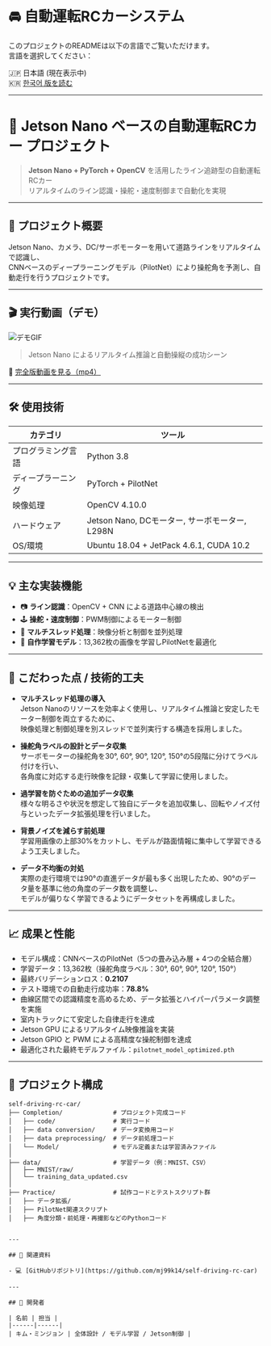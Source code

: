 
# 🚘 自動運転RCカーシステム

このプロジェクトのREADMEは以下の言語でご覧いただけます。  
言語を選択してください：

🇯🇵 日本語 (現在表示中)  
🇰🇷 [한국어 版を読む](README_kr.md)

---

# 🚗 Jetson Nano ベースの自動運転RCカー プロジェクト

> **Jetson Nano + PyTorch + OpenCV** を活用したライン追跡型の自動運転RCカー  
> リアルタイムのライン認識・操舵・速度制御まで自動化を実現

---

## 🧠 プロジェクト概要

Jetson Nano、カメラ、DC/サーボモーターを用いて道路ラインをリアルタイムで認識し、  
CNNベースのディープラーニングモデル（PilotNet）により操舵角を予測し、自動走行を行うプロジェクトです。

---

## 🎬 実行動画（デモ）

![デモGIF](./jetson_rc_car_demo.gif)  
> Jetson Nano によるリアルタイム推論と自動操縦の成功シーン

🔗 [完全版動画を見る（mp4）](https://github.com/mj99k14/self-driving-rc-car/raw/main/video/jetson_autopilot_demo.mp4)

---

## 🛠 使用技術

| カテゴリ | ツール |
|----------|--------|
| プログラミング言語 | Python 3.8 |
| ディープラーニング | PyTorch + PilotNet |
| 映像処理 | OpenCV 4.10.0 |
| ハードウェア | Jetson Nano, DCモーター, サーボモーター, L298N |
| OS/環境 | Ubuntu 18.04 + JetPack 4.6.1, CUDA 10.2 |

---

## 💡 主な実装機能

- 📷 **ライン認識**：OpenCV + CNN による道路中心線の検出  
- 🕹 **操舵・速度制御**：PWM制御によるモーター制御  
- 🔀 **マルチスレッド処理**：映像分析と制御を並列処理  
- 🧠 **自作学習モデル**：13,362枚の画像を学習しPilotNetを最適化  

---

## 🔧 こだわった点 / 技術的工夫

- **マルチスレッド処理の導入**  
  Jetson Nanoのリソースを効率よく使用し、リアルタイム推論と安定したモーター制御を両立するために、  
  映像処理と制御処理を別スレッドで並列実行する構造を採用しました。

- **操舵角ラベルの設計とデータ収集**  
  サーボモーターの操舵角を30°, 60°, 90°, 120°, 150°の5段階に分けてラベル付けを行い、  
  各角度に対応する走行映像を記録・収集して学習に使用しました。  

- **過学習を防ぐための追加データ収集**  
  様々な明るさや状況を想定して独自にデータを追加収集し、回転やノイズ付与といったデータ拡張処理を行いました。

- **背景ノイズを減らす前処理**  
  学習用画像の上部30%をカットし、モデルが路面情報に集中して学習できるよう工夫しました。

- **データ不均衡の対処**  
  実際の走行環境では90°の直進データが最も多く出現したため、90°のデータ量を基準に他の角度のデータ数を調整し、  
  モデルが偏りなく学習できるようにデータセットを再構成しました。

---

## 📈 成果と性能

- モデル構成：CNNベースのPilotNet（5つの畳み込み層 + 4つの全結合層）
- 学習データ：13,362枚（操舵角度ラベル：30°, 60°, 90°, 120°, 150°）
- 最終バリデーションロス：**0.2107**
- テスト環境での自動走行成功率：**78.8%**
- 曲線区間での認識精度を高めるため、データ拡張とハイパーパラメータ調整を実施
- 室内トラックにて安定した自律走行を達成  
- Jetson GPU によるリアルタイム映像推論を実装  
- Jetson GPIO と PWM による高精度な操舵制御を達成
- 最適化された最終モデルファイル：`pilotnet_model_optimized.pth`

---

## 📂 プロジェクト構成

```
self-driving-rc-car/
├── Completion/              # プロジェクト完成コード
│   ├── code/                # 実行コード
│   ├── data conversion/     # データ変換用コード
│   ├── data preprocessing/  # データ前処理コード
│   └── Model/               # モデル定義または学習済みファイル
│
├── data/                    # 学習データ（例：MNIST、CSV）
│   ├── MNIST/raw/
│   └── training_data_updated.csv
│
├── Practice/                # 試作コードとテストスクリプト群
│   ├── データ拡張/
│   ├── PilotNet関連スクリプト
│   ├── 角度分類・前処理・再撮影などのPythonコード
```
```

---

## 📎 関連資料

- 💻 [GitHubリポジトリ](https://github.com/mj99k14/self-driving-rc-car)

---

## 🙋 開発者

| 名前 | 担当 |
|------|------|
| キム・ミンジョン | 全体設計 / モデル学習 / Jetson制御 |
